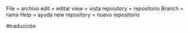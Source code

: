 File =  archivo
edit = editar 
view = vista
repository = repositorio
Branch = rama
Help = ayuda 
new repository = nuevo repositorio

#traducción